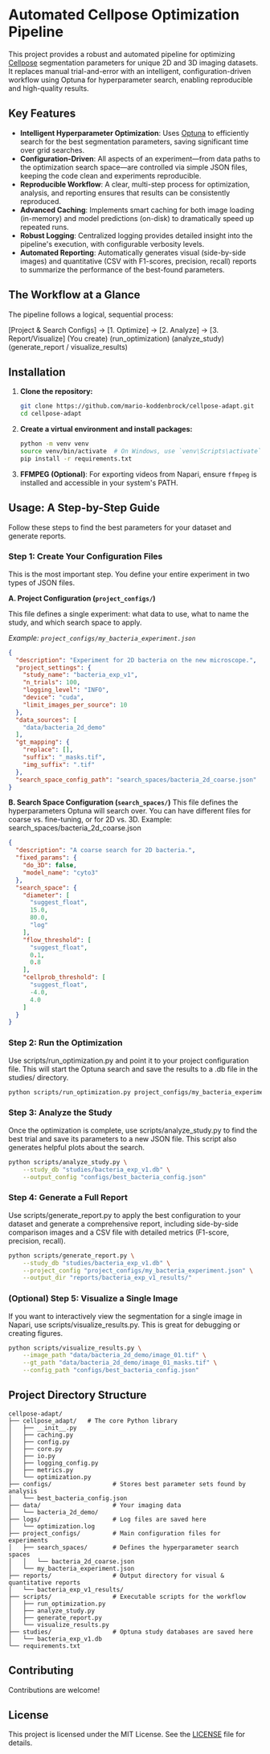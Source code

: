 # Automated Cellpose Optimization Pipeline

This project provides a robust and automated pipeline for optimizing [Cellpose](https://github.com/MouseLand/cellpose)
segmentation parameters for unique 2D and 3D imaging datasets. It replaces manual trial-and-error with an intelligent,
configuration-driven workflow using Optuna for hyperparameter search, enabling reproducible and high-quality results.

## Key Features

- **Intelligent Hyperparameter Optimization**: Uses [Optuna](https://optuna.org/) to efficiently search for the best
  segmentation parameters, saving significant time over grid searches.
- **Configuration-Driven**: All aspects of an experiment—from data paths to the optimization search space—are controlled
  via simple JSON files, keeping the code clean and experiments reproducible.
- **Reproducible Workflow**: A clear, multi-step process for optimization, analysis, and reporting ensures that results
  can be consistently reproduced.
- **Advanced Caching**: Implements smart caching for both image loading (in-memory) and model predictions (on-disk) to
  dramatically speed up repeated runs.
- **Robust Logging**: Centralized logging provides detailed insight into the pipeline's execution, with configurable
  verbosity levels.
- **Automated Reporting**: Automatically generates visual (side-by-side images) and quantitative (CSV with F1-scores,
  precision, recall) reports to summarize the performance of the best-found parameters.

## The Workflow at a Glance

The pipeline follows a logical, sequential process:

[Project & Search Configs] -> [1. Optimize] -> [2. Analyze] -> [3. Report/Visualize]
(You create) (run_optimization) (analyze_study) (generate_report /
visualize_results)

## Installation

1. **Clone the repository:**
   ```bash
   git clone https://github.com/mario-koddenbrock/cellpose-adapt.git
   cd cellpose-adapt
   ```

2. **Create a virtual environment and install packages:**
   ```bash
   python -m venv venv
   source venv/bin/activate  # On Windows, use `venv\Scripts\activate`
   pip install -r requirements.txt
   ```

3. **FFMPEG (Optional)**: For exporting videos from Napari, ensure `ffmpeg` is installed and accessible in your system's
   PATH.

## Usage: A Step-by-Step Guide

Follow these steps to find the best parameters for your dataset and generate reports.

### Step 1: Create Your Configuration Files

This is the most important step. You define your entire experiment in two types of JSON files.

**A. Project Configuration (`project_configs/`)**

This file defines a single experiment: what data to use, what to name the study, and which search space to apply.

*Example: `project_configs/my_bacteria_experiment.json`*

```json
{
  "description": "Experiment for 2D bacteria on the new microscope.",
  "project_settings": {
    "study_name": "bacteria_exp_v1",
    "n_trials": 100,
    "logging_level": "INFO",
    "device": "cuda",
    "limit_images_per_source": 10
  },
  "data_sources": [
    "data/bacteria_2d_demo"
  ],
  "gt_mapping": {
    "replace": [],
    "suffix": "_masks.tif",
    "img_suffix": ".tif"
  },
  "search_space_config_path": "search_spaces/bacteria_2d_coarse.json"
}
```

**B. Search Space Configuration (`search_spaces/`)**
This file defines the hyperparameters Optuna will search over. You can have different files for coarse vs. fine-tuning,
or for 2D vs. 3D.
Example: search_spaces/bacteria_2d_coarse.json

```json
{
  "description": "A coarse search for 2D bacteria.",
  "fixed_params": {
    "do_3D": false,
    "model_name": "cyto3"
  },
  "search_space": {
    "diameter": [
      "suggest_float",
      15.0,
      80.0,
      "log"
    ],
    "flow_threshold": [
      "suggest_float",
      0.1,
      0.8
    ],
    "cellprob_threshold": [
      "suggest_float",
      -4.0,
      4.0
    ]
  }
}
```

### Step 2: Run the Optimization

Use scripts/run_optimization.py and point it to your project configuration file. This will start the Optuna search and
save the results to a .db file in the studies/ directory.

```bash
python scripts/run_optimization.py project_configs/my_bacteria_experiment.json
```

### Step 3: Analyze the Study

Once the optimization is complete, use scripts/analyze_study.py to find the best trial and save its parameters to a new
JSON file. This script also generates helpful plots about the search.

```bash
python scripts/analyze_study.py \
    --study_db "studies/bacteria_exp_v1.db" \
    --output_config "configs/best_bacteria_config.json"
```

### Step 4: Generate a Full Report

Use scripts/generate_report.py to apply the best configuration to your dataset and generate a comprehensive report,
including side-by-side comparison images and a CSV file with detailed metrics (F1-score, precision, recall).

```bash
python scripts/generate_report.py \
    --study_db "studies/bacteria_exp_v1.db" \
    --project_config "project_configs/my_bacteria_experiment.json" \
    --output_dir "reports/bacteria_exp_v1_results/"
```

### (Optional) Step 5: Visualize a Single Image

If you want to interactively view the segmentation for a single image in Napari, use scripts/visualize_results.py. This
is great for debugging or creating figures.

```bash
python scripts/visualize_results.py \
    --image_path "data/bacteria_2d_demo/image_01.tif" \
    --gt_path "data/bacteria_2d_demo/image_01_masks.tif" \
    --config_path "configs/best_bacteria_config.json"
```

## Project Directory Structure

```plaintext
cellpose-adapt/
├── cellpose_adapt/   # The core Python library
│   ├── __init__.py
│   ├── caching.py
│   ├── config.py
│   ├── core.py
│   ├── io.py
│   ├── logging_config.py
│   ├── metrics.py
│   └── optimization.py
├── configs/                 # Stores best parameter sets found by analysis
│   └── best_bacteria_config.json
├── data/                    # Your imaging data
│   └── bacteria_2d_demo/
├── logs/                    # Log files are saved here
│   └── optimization.log
├── project_configs/         # Main configuration files for experiments
│   ├── search_spaces/       # Defines the hyperparameter search spaces
│   │   └── bacteria_2d_coarse.json
│   └── my_bacteria_experiment.json
├── reports/                 # Output directory for visual & quantitative reports
│   └── bacteria_exp_v1_results/
├── scripts/                 # Executable scripts for the workflow
│   ├── run_optimization.py
│   ├── analyze_study.py
│   ├── generate_report.py
│   └── visualize_results.py
├── studies/                 # Optuna study databases are saved here
│   └── bacteria_exp_v1.db
└── requirements.txt
```

## Contributing

Contributions are welcome!

## License

This project is licensed under the MIT License. See the [LICENSE](LICENSE) file for details.


